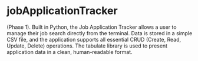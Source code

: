 # jobApplicationTracker
(Phase 1). Built in Python, the Job Application Tracker allows a user to manage their job search directly from the terminal. Data is stored in a simple CSV file, and the application supports all essential CRUD (Create, Read, Update, Delete) operations. The tabulate library is used to present application data in a clean, human-readable format.
